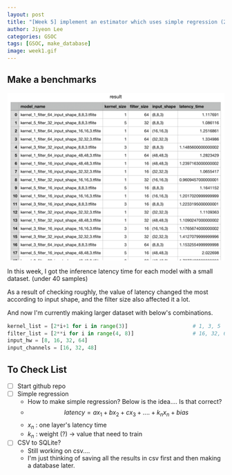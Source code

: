 ```yaml
---
layout: post
title: "[Week 5] implement an estimator which uses simple regression (2)"
author: Jiyeon Lee
categories: GSOC
tags: [GSOC, make_database]
image: week1.gif
---
```


## Make a benchmarks

![img](assets/img/week5/img1.png)

In this week, I got the inference latency time for each model with a small dataset. (under 40 samples)

As a result of checking roughly, the value of latency changed the most according to input shape, and the filter size also affected it a lot.

And now I'm currently making larger dataset with below's combinations.

```python
kernel_list = [2*i+1 for i in range(3)]                     # 1, 3, 5
filter_list = [2**i for i in range(4, 8)]                   # 16, 32, 64, 128
input_hw = [8, 16, 32, 64]
input_channels = [16, 32, 48]
```



## To Check List

- [ ] Start github repo 
- [ ] Simple regression
  - How to make simple regression? Below is the idea.... Is that correct?
  - $$ latency = ax_1 + bx_2 + cx_3 + .... + k_n x_n + bias$$ 
  - $x_n$ : one layer's latency time
  - $k_n$ : weight (?) -> value that need to train
- [ ] CSV to SQLite?
  - Still working on csv.... 
  - I'm just thinking of saving all the results in csv first and then making a database later.